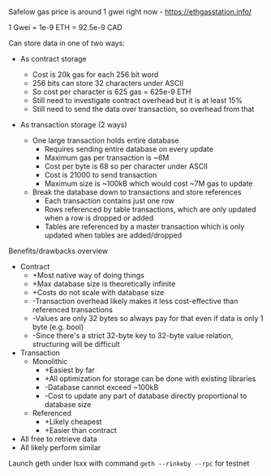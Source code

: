 ﻿Safelow gas price is around 1 gwei right now - https://ethgasstation.info/

1 Gwei = 1e-9 ETH = 92.5e-9 CAD

Can store data in one of two ways:

* As contract storage
  * Cost is 20k gas for each 256 bit word
  * 256 bits can store 32 characters under ASCII
  * So cost per character is 625 gas = 625e-9 ETH
  * Still need to investigate contract overhead but it is at least 15%
  * Still need to send the data over transaction, so overhead from that

* As transaction storage (2 ways) 
  * One large transaction holds entire database
    * Requires sending entire database on every update
	* Maximum gas per transaction is ~6M
	* Cost per byte is 68 so per character under ASCII
	* Cost is 21000 to send transaction
	* Maximum size is ~100kB which would cost ~7M gas to update
  * Break the database down to transactions and store references
    * Each transaction contains just one row
	* Rows referenced by table transactions, which are only updated when a row is dropped or added
	* Tables are referenced by a master transaction which is only updated when tables are added/dropped

Benefits/drawbacks overview
* Contract
  * +Most native way of doing things
  * +Max database size is theoretically infinite
  * +Costs do not scale with database size
  * -Transaction overhead likely makes it less cost-effective than referenced transactions
  * -Values are only 32 bytes so always pay for that even if data is only 1 byte (e.g. bool)
  * -Since there's a strict 32-byte key to 32-byte value relation, structuring will be difficult
* Transaction
  * Monolithic
    * +Easiest by far
	* +All optimization for storage can be done with existing libraries
	* -Database cannot exceed ~100kB
	* -Cost to update any part of database directly proportional to database size
  * Referenced
    * +Likely cheapest
	* +Easier than contract
* All free to retrieve data
* All likely perform similar

Launch geth under lsxx with command `geth --rinkeby --rpc` for testnet